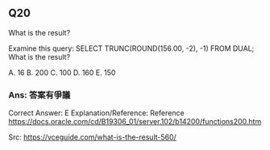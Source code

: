 ## Q20

What is the result?

Examine this query:
SELECT TRUNC(ROUND(156.00, -2), -1) FROM DUAL;
What is the result?

A. 16
B. 200
C. 100
D. 160
E. 150

### Ans:    **答案有爭議**

Correct Answer: E
Explanation/Reference:
Reference https://docs.oracle.com/cd/B19306_01/server.102/b14200/functions200.htm

Src: https://vceguide.com/what-is-the-result-560/